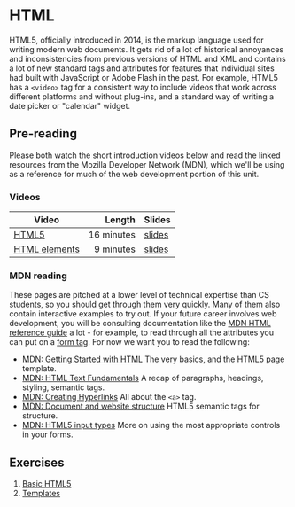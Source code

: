 # HTML

HTML5, officially introduced in 2014, is the markup language used for writing
modern web documents. It gets rid of a lot of historical annoyances and
inconsistencies from previous versions of HTML and XML and contains a lot of new
standard tags and attributes for features that individual sites had built with
JavaScript or Adobe Flash in the past. For example, HTML5 has a `<video>` tag
for a consistent way to include videos that work across different platforms and
without plug-ins, and a standard way of writing a date picker or "calendar"
widget. 

## Pre-reading

Please both watch the short introduction videos below and read the linked
resources from the Mozilla Developer Network (MDN), which we'll be using as a
reference for much of the web development portion of this unit. 

### Videos

| Video | Length | Slides |
|-------|-------:|--------|
| [HTML5](https://web.microsoftstream.com/video/60b286e4-2a48-457c-b564-fec86ee2169d) | 16 minutes | [slides](HTML5.pdf) |
| [HTML elements](https://web.microsoftstream.com/video/eccbed8b-eca0-4d67-a4fe-ac9f440e422d) | 9 minutes | [slides](HTML_elements.pdf) |

### MDN reading

These pages are pitched at a lower level of technical expertise than CS
students, so you should get through them very quickly. Many of them also contain
interactive examples to try out. If your future career involves web development,
you will be consulting documentation like the [MDN HTML reference
guide](https://developer.mozilla.org/en-US/docs/Web/HTML) a lot - for example,
to read through all the attributes you can put on a [form
tag](https://developer.mozilla.org/en-US/docs/Web/HTML/Element/form). For now we
want you to read the following:

  - [MDN: Getting Started with HTML](https://developer.mozilla.org/en-US/docs/Learn/HTML/Introduction_to_HTML/Getting_started) The very basics, and the HTML5 page template. 
  - [MDN: HTML Text Fundamentals](https://developer.mozilla.org/en-US/docs/Learn/HTML/Introduction_to_HTML/HTML_text_fundamentals) A recap of paragraphs, headings, styling, semantic tags.
  - [MDN: Creating Hyperlinks](https://developer.mozilla.org/en-US/docs/Learn/HTML/Introduction_to_HTML/Creating_hyperlinks) All about the `<a>` tag.
  - [MDN: Document and website structure](https://developer.mozilla.org/en-US/docs/Learn/HTML/Introduction_to_HTML/Document_and_website_structure) HTML5 semantic tags for structure.
  - [MDN: HTML5 input types](https://developer.mozilla.org/en-US/docs/Learn/Forms/HTML5_input_types) More on using the most appropriate controls in your forms.


## Exercises

1. [Basic HTML5](./lab/basic.md) 
2. [Templates](./lab/templates.md)
